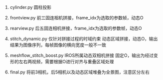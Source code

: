 1. cylinder.py
    圆柱投影

2. frontview.py
    前三固连相机拼接，frame_idx为选取的参数帧，动态O

3. rearview.py
    后五固连相机拼接，frame_idx为选取的参数帧，动态O

4. stitch_dynamic.py
    仅针对拼接过程的时域约束
    动态区域拼接，动态O，输出结果为图像序列，每帧图像的横向宽度一般不一致

5. meshflow_stitch_boost.py
    IROS所属动态双相机拼接
    固定O，输出为经过变形的左右两视频，需要根据O进行对齐与重叠区域处理

6. final.py
    将前3相机，后5相机以及动态区域堆叠为全景图，注意区分左右